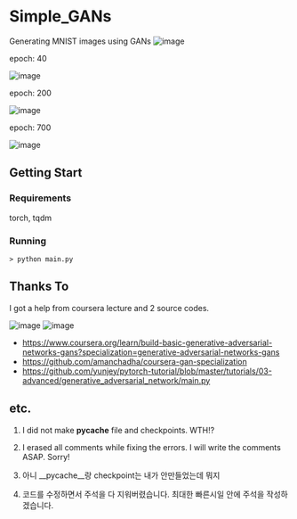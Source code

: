 # Simple_GANs
Generating MNIST images using GANs
![image](https://user-images.githubusercontent.com/56813534/113173465-5be4ed00-9284-11eb-8528-745d9a06b34c.png)

epoch: 40

![image](https://user-images.githubusercontent.com/56813534/113175473-6902db80-9286-11eb-8f89-db58984af859.png)


epoch: 200

![image](https://user-images.githubusercontent.com/56813534/113173731-a8302d00-9284-11eb-8fac-43424a5ad287.png)

epoch: 700

![image](https://user-images.githubusercontent.com/56813534/113173678-99e21100-9284-11eb-8303-cfa7ca513581.png)


## Getting Start
### Requirements
torch, tqdm

### Running
`> python main.py`

## Thanks To
I got a help from coursera lecture and 2 source codes. 

![image](https://user-images.githubusercontent.com/56813534/113174498-6489f300-9285-11eb-8b97-909008eef060.png)
![image](https://user-images.githubusercontent.com/56813534/113174460-59cf5e00-9285-11eb-99f0-fbebbc1c9d6f.png)

- https://www.coursera.org/learn/build-basic-generative-adversarial-networks-gans?specialization=generative-adversarial-networks-gans
- https://github.com/amanchadha/coursera-gan-specialization
- https://github.com/yunjey/pytorch-tutorial/blob/master/tutorials/03-advanced/generative_adversarial_network/main.py

## etc.
1. I did not make __pycache__ file and checkpoints. WTH!?
2. I erased all comments while fixing the errors. I will write the comments ASAP. Sorry!

1. 아니 __pycache__랑 checkpoint는 내가 안만들었는데 뭐지
2. 코드를 수정하면서 주석을 다 지워버렸습니다. 최대한 빠른시일 안에 주석을 작성하겠습니다.
